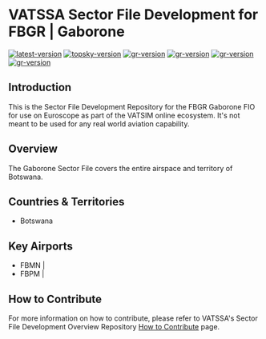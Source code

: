 # VATSSA Sector File Development for FBGR | Gaborone

[![latest-version](https://img.shields.io/github/v/release/VATSIM-SSA/sectorfile-fbgr?include_prereleases)](https://github.com/VATSIM-SSA/sectorfile-fbgr/releases) [![topsky-version](https://img.shields.io/badge/TopSky-2.4.1-blue.svg)](https://forum.vatsim-scandinavia.org/t/topsky)
[![gr-version](https://img.shields.io/badge/Ground%20Radar-1.5-blue.svg)](https://forum.vatsim-scandinavia.org/t/ground-radar) [![gr-version](https://img.shields.io/badge/PushbackFlorian-1.1.0-blue.svg)](https://github.com/MorpheusXAUT/PushbackFlorian) [![gr-version](https://img.shields.io/badge/vCH-0.8.4-blue.svg)](https://github.com/DrFreas/VCH) [![gr-version](https://img.shields.io/badge/vFPC-2.1.1-blue.svg)](https://github.com/hpeter2/VFPC)

## Introduction

This is the Sector File Development Repository for the FBGR Gaborone FIO for use on Euroscope as part of the VATSIM online ecosystem. It's not meant to be used for any real world aviation capability.

## Overview

The Gaborone Sector File covers the entire airspace and territory of Botswana.

## Countries & Territories

- Botswana

## Key Airports

- FBMN |
- FBPM |

## How to Contribute

For more information on how to contribute, please refer to VATSSA's Sector File Development Overview Repository [How to Contribute](https://github.com/VATSIM-SSA/sectorfile-overview/wiki/How-to-Contribute) page.
